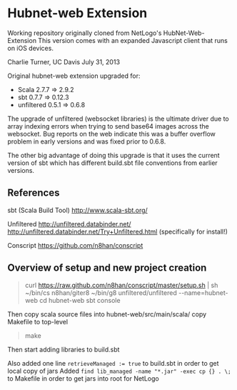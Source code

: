 
Hubnet-web Extension
====================

Working repository originally cloned from NetLogo's HubNet-Web-Extension
This version comes with an expanded Javascript client that runs on iOS devices.

Charlie Turner, UC Davis
July 31, 2013

Original hubnet-web extension upgraded for:
	
* Scala 2.7.7 => 2.9.2
* sbt 0.7.7 => 0.12.3
* unfiltered 0.5.1 => 0.6.8
	
The upgrade of unfiltered (websocket libraries) is the ultimate driver due to array indexing errors
when trying to send base64 images across the websocket.   Bug reports on the web indicate this was
a buffer overflow problem in early versions and was fixed prior to 0.6.8.

The other big advantage of doing this upgrade is that it uses the current version of sbt which
has different build.sbt file conventions from earlier versions.

References
-----------

sbt (Scala Build Tool)
	http://www.scala-sbt.org/

Unfiltered 
	http://unfiltered.databinder.net/
	http://unfiltered.databinder.net/Try+Unfiltered.html (specifically for install!)

Conscript
	https://github.com/n8han/conscript


Overview of setup and new project creation
------------------------------------------

>curl https://raw.github.com/n8han/conscript/master/setup.sh | sh
>~/bin/cs n8han/giter8
>~/bin/g8 unfiltered/unfiltered --name=hubnet-web
>cd hubnet-web
>sbt console

Then copy scala source files into hubnet-web/src/main/scala/
copy Makefile to top-level

>make

Then start adding libraries to build.sbt

Also added one line `retrieveManaged := true` to build.sbt in order to get local copy of jars
Added `find lib_managed -name "*.jar" -exec cp {} . \;` to Makefile in order to get jars into root for NetLogo

